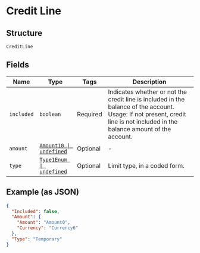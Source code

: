 
# Credit Line

## Structure

`CreditLine`

## Fields

| Name | Type | Tags | Description |
|  --- | --- | --- | --- |
| `included` | `boolean` | Required | Indicates whether or not the credit line is included in the balance of the account. Usage: If not present, credit line is not included in the balance amount of the account. |
| `amount` | [`Amount10 \| undefined`](../../doc/models/amount-10.md) | Optional | - |
| `type` | [`Type1Enum \| undefined`](../../doc/models/type-1-enum.md) | Optional | Limit type, in a coded form. |

## Example (as JSON)

```json
{
  "Included": false,
  "Amount": {
    "Amount": "Amount0",
    "Currency": "Currency6"
  },
  "Type": "Temporary"
}
```


